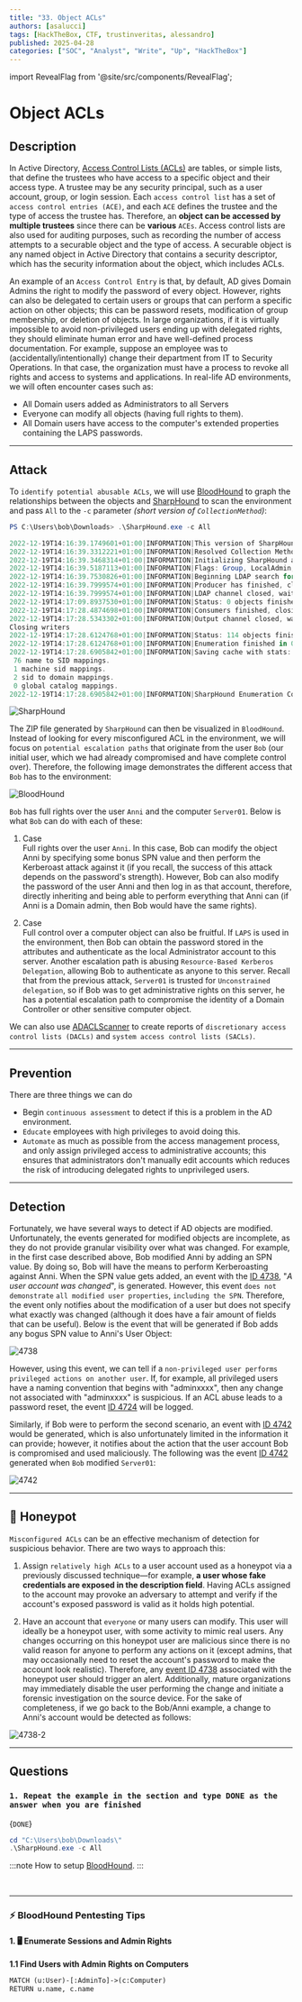 ```yaml
---
title: "33. Object ACLs"
authors: [asalucci]
tags: [HackTheBox, CTF, trustinveritas, alessandro]
published: 2025-04-28
categories: ["SOC", "Analyst", "Write", "Up", "HackTheBox"]
---
```


import RevealFlag from '@site/src/components/RevealFlag';

# Object ACLs

## Description

In Active Directory, [Access Control Lists (ACLs)](https://learn.microsoft.com/en-us/windows/win32/secauthz/access-control-lists) are tables, or simple lists, that define the trustees who have access to a specific object and their access type. A trustee may be any security principal, such as a user account, group, or login session. Each `access control list` has a set of `access control entries (ACE)`, and each `ACE` defines the trustee and the type of access the trustee has. Therefore, an **object can be accessed by multiple trustees** since there can be **various** `ACEs`. Access control lists are also used for auditing purposes, such as recording the number of access attempts to a securable object and the type of access. A securable object is any named object in Active Directory that contains a security descriptor, which has the security information about the object, which includes ACLs.

An example of an `Access Control Entry` is that, by default, AD gives Domain Admins the right to modify the password of every object. However, rights can also be delegated to certain users or groups that can perform a specific action on other objects; this can be password resets, modification of group membership, or deletion of objects. In large organizations, if it is virtually impossible to avoid non-privileged users ending up with delegated rights, they should eliminate human error and have well-defined process documentation. For example, suppose an employee was to (accidentally/intentionally) change their department from IT to Security Operations. In that case, the organization must have a process to revoke all rights and access to systems and applications. In real-life AD environments, we will often encounter cases such as:

- All Domain users added as Administrators to all Servers
- Everyone can modify all objects (having full rights to them).
- All Domain users have access to the computer's extended properties containing the LAPS passwords.

---

## Attack

To `identify potential abusable ACLs`, we will use [BloodHound](https://github.com/BloodHoundAD/BloodHound) to graph the relationships between the objects and [SharpHound](https://github.com/BloodHoundAD/SharpHound) to scan the environment and pass `All` to the `-c` parameter *(short version of `CollectionMethod`)*:

```powershell
PS C:\Users\bob\Downloads> .\SharpHound.exe -c All

2022-12-19T14:16:39.1749601+01:00|INFORMATION|This version of SharpHound is compatible with the 4.2 Release of BloodHound
2022-12-19T14:16:39.3312221+01:00|INFORMATION|Resolved Collection Methods: Group, LocalAdmin, GPOLocalGroup, Session, LoggedOn, Trusts, ACL, Container, RDP, ObjectProps, DCOM, SPNTargets, PSRemote
2022-12-19T14:16:39.3468314+01:00|INFORMATION|Initializing SharpHound at 14.16 on 19/12/2022
2022-12-19T14:16:39.5187113+01:00|INFORMATION|Flags: Group, LocalAdmin, GPOLocalGroup, Session, LoggedOn, Trusts, ACL, Container, RDP, ObjectProps, DCOM, SPNTargets, PSRemote
2022-12-19T14:16:39.7530826+01:00|INFORMATION|Beginning LDAP search for eagle.local
2022-12-19T14:16:39.7999574+01:00|INFORMATION|Producer has finished, closing LDAP channel
2022-12-19T14:16:39.7999574+01:00|INFORMATION|LDAP channel closed, waiting for consumers
2022-12-19T14:17:09.8937530+01:00|INFORMATION|Status: 0 objects finished (+0 0)/s -- Using 36 MB RAM
2022-12-19T14:17:28.4874698+01:00|INFORMATION|Consumers finished, closing output channel
2022-12-19T14:17:28.5343302+01:00|INFORMATION|Output channel closed, waiting for output task to complete
Closing writers
2022-12-19T14:17:28.6124768+01:00|INFORMATION|Status: 114 objects finished (+114 2.375)/s -- Using 46 MB RAM
2022-12-19T14:17:28.6124768+01:00|INFORMATION|Enumeration finished in 00:00:48.8638030
2022-12-19T14:17:28.6905842+01:00|INFORMATION|Saving cache with stats: 74 ID to type mappings.
 76 name to SID mappings.
 1 machine sid mappings.
 2 sid to domain mappings.
 0 global catalog mappings.
2022-12-19T14:17:28.6905842+01:00|INFORMATION|SharpHound Enumeration Completed at 14.17 on 19/12/2022! Happy Graphing!
```

![SharpHound](img/SharpHound.png)

The ZIP file generated by `SharpHound` can then be visualized in `BloodHound`. Instead of looking for every misconfigured ACL in the environment, we will focus on `potential escalation paths` that originate from the user `Bob` (our initial user, which we had already compromised and have complete control over). Therefore, the following image demonstrates the different access that `Bob` has to the environment:

![BloodHound](img/BloodHound.png)

`Bob` has full rights over the user `Anni` and the computer `Server01`. Below is what `Bob` can do with each of these:

1. Case  
Full rights over the user `Anni`. In this case, Bob can modify the object Anni by specifying some bonus SPN value and then perform the Kerberoast attack against it (if you recall, the success of this attack depends on the password's strength). However, Bob can also modify the password of the user Anni and then log in as that account, therefore, directly inheriting and being able to perform everything that Anni can (if Anni is a Domain admin, then Bob would have the same rights).

2. Case  
Full control over a computer object can also be fruitful. If `LAPS` is used in the environment, then Bob can obtain the password stored in the attributes and authenticate as the local Administrator account to this server. Another escalation path is abusing `Resource-Based Kerberos Delegation`, allowing Bob to authenticate as anyone to this server. Recall that from the previous attack, `Server01` is trusted for `Unconstrained delegation`, so if Bob was to get administrative rights on this server, he has a potential escalation path to compromise the identity of a Domain Controller or other sensitive computer object.

We can also use [ADACLScanner](https://github.com/canix1/ADACLScanner) to create reports of `discretionary access control lists (DACLs)` and `system access control lists (SACLs)`.

---

## Prevention

There are three things we can do

- Begin `continuous assessment` to detect if this is a problem in the AD environment.
- `Educate` employees with high privileges to avoid doing this.
- `Automate` as much as possible from the access management process, and only assign privileged access to administrative accounts; this ensures that administrators don't manually edit accounts which reduces the risk of introducing delegated rights to unprivileged users.

---

## Detection

Fortunately, we have several ways to detect if AD objects are modified. Unfortunately, the events generated for modified objects are incomplete, as they do not provide granular visibility over what was changed. For example, in the first case described above, Bob modified Anni by adding an SPN value. By doing so, Bob will have the means to perform Kerberoasting against Anni. When the SPN value gets added, an event with the [ID 4738](https://www.ultimatewindowssecurity.com/securitylog/encyclopedia/event.aspx?eventid=4738), "*A user account was changed*", is generated. However, this event `does not demonstrate` `all modified user properties`, `including the SPN`. Therefore, the event only notifies about the modification of a user but does not specify what exactly was changed (although it does have a fair amount of fields that can be useful). Below is the event that will be generated if Bob adds any bogus SPN value to Anni's User Object:

![4738](img/4738.png)

However, using this event, we can tell if a `non-privileged user performs privileged actions on another user`. If, for example, all privileged users have a naming convention that begins with "adminxxxx", then any change not associated with "adminxxxx" is suspicious. If an ACL abuse leads to a password reset, the event [ID 4724](https://www.ultimatewindowssecurity.com/securitylog/encyclopedia/event.aspx?eventid=4724) will be logged.

Similarly, if Bob were to perform the second scenario, an event with [ID 4742](https://www.ultimatewindowssecurity.com/securitylog/encyclopedia/event.aspx?eventid=4742) would be generated, which is also unfortunately limited in the information it can provide; however, it notifies about the action that the user account Bob is compromised and used maliciously. The following was the event [ID 4742](https://www.ultimatewindowssecurity.com/securitylog/encyclopedia/event.aspx?eventid=4742) generated when `Bob` modified `Server01`:

![4742](img/4742.png)

---

## 🍯 Honeypot

`Misconfigured ACLs` can be an effective mechanism of detection for suspicious behavior. There are two ways to approach this:

1. Assign `relatively high ACLs` to a user account used as a honeypot via a previously discussed technique—for example, **a user whose fake credentials are exposed in the description field**. Having ACLs assigned to the account may provoke an adversary to attempt and verify if the account's exposed password is valid as it holds high potential.

2. Have an account that `everyone` or many users can modify. This user will ideally be a honeypot user, with some activity to mimic real users. Any changes occurring on this honeypot user are malicious since there is no valid reason for anyone to perform any actions on it (except admins, that may occasionally need to reset the account's password to make the account look realistic). Therefore, any [event ID 4738](https://www.ultimatewindowssecurity.com/securitylog/encyclopedia/event.aspx?eventid=4738) associated with the honeypot user should trigger an alert. Additionally, mature organizations may immediately disable the user performing the change and initiate a forensic investigation on the source device. For the sake of completeness, if we go back to the Bob/Anni example, a change to Anni's account would be detected as follows:

![4738-2](img/4738-2.png)

---

## Questions

### `1. Repeat the example in the section and type DONE as the answer when you are finished`

<RevealFlag>{`DONE`}</RevealFlag>

```powershell
cd "C:\Users\bob\Downloads\"
.\SharpHound.exe -c All
```

:::note
How to setup [BloodHound](https://blog.salucci.ch/docs/Pentesting-Tools/ActiveDirectory/BloodHound-SharpHound/).
:::

<br />

---

### ⚡ BloodHound Pentesting Tips

#### 1. 🖥️ Enumerate Sessions and Admin Rights

**1.1 Find Users with Admin Rights on Computers**

```txt
MATCH (u:User)-[:AdminTo]->(c:Computer)
RETURN u.name, c.name
```

